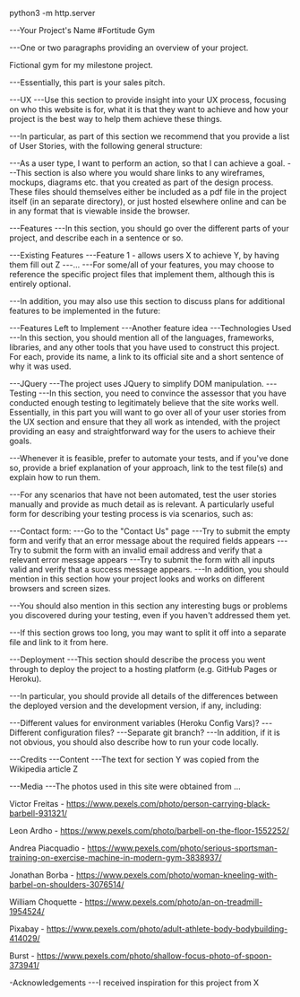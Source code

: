 python3 -m http.server

---Your Project's Name
#Fortitude Gym

---One or two paragraphs providing an overview of your project.

Fictional gym for my milestone project.

---Essentially, this part is your sales pitch.

---UX
---Use this section to provide insight into your UX process, focusing on who this website is for, what it is that they want to achieve and how your project is the best way to help them achieve these things.

---In particular, as part of this section we recommend that you provide a list of User Stories, with the following general structure:

---As a user type, I want to perform an action, so that I can achieve a goal.
---This section is also where you would share links to any wireframes, mockups, diagrams etc. that you created as part of the design process. These files should themselves either be included as a pdf file in the project itself (in an separate directory), or just hosted elsewhere online and can be in any format that is viewable inside the browser.

---Features
---In this section, you should go over the different parts of your project, and describe each in a sentence or so.

---Existing Features
---Feature 1 - allows users X to achieve Y, by having them fill out Z
---...
---For some/all of your features, you may choose to reference the specific project files that implement them, although this is entirely optional.

---In addition, you may also use this section to discuss plans for additional features to be implemented in the future:

---Features Left to Implement
---Another feature idea
---Technologies Used
---In this section, you should mention all of the languages, frameworks, libraries, and any other tools that you have used to construct this project. For each, provide its name, a link to its official site and a short sentence of why it was used.

---JQuery
---The project uses JQuery to simplify DOM manipulation.
---Testing
---In this section, you need to convince the assessor that you have conducted enough testing to legitimately believe that the site works well. Essentially, in this part you will want to go over all of your user stories from the UX section and ensure that they all work as intended, with the project providing an easy and straightforward way for the users to achieve their goals.

---Whenever it is feasible, prefer to automate your tests, and if you've done so, provide a brief explanation of your approach, link to the test file(s) and explain how to run them.

---For any scenarios that have not been automated, test the user stories manually and provide as much detail as is relevant. A particularly useful form for describing your testing process is via scenarios, such as:

---Contact form:
---Go to the "Contact Us" page
---Try to submit the empty form and verify that an error message about the required fields appears
---Try to submit the form with an invalid email address and verify that a relevant error message appears
---Try to submit the form with all inputs valid and verify that a success message appears.
---In addition, you should mention in this section how your project looks and works on different browsers and screen sizes.

---You should also mention in this section any interesting bugs or problems you discovered during your testing, even if you haven't addressed them yet.

---If this section grows too long, you may want to split it off into a separate file and link to it from here.

---Deployment
---This section should describe the process you went through to deploy the project to a hosting platform (e.g. GitHub Pages or Heroku).

---In particular, you should provide all details of the differences between the deployed version and the development version, if any, including:

---Different values for environment variables (Heroku Config Vars)?
---Different configuration files?
---Separate git branch?
---In addition, if it is not obvious, you should also describe how to run your code locally.

---Credits
---Content
---The text for section Y was copied from the Wikipedia article Z

---Media
---The photos used in this site were obtained from ...

Victor Freitas - https://www.pexels.com/photo/person-carrying-black-barbell-931321/

Leon Ardho - https://www.pexels.com/photo/barbell-on-the-floor-1552252/

Andrea Piacquadio - https://www.pexels.com/photo/serious-sportsman-training-on-exercise-machine-in-modern-gym-3838937/

Jonathan Borba - https://www.pexels.com/photo/woman-kneeling-with-barbel-on-shoulders-3076514/

William Choquette - https://www.pexels.com/photo/an-on-treadmill-1954524/

Pixabay - https://www.pexels.com/photo/adult-athlete-body-bodybuilding-414029/

Burst - https://www.pexels.com/photo/shallow-focus-photo-of-spoon-373941/

-Acknowledgements
---I received inspiration for this project from X